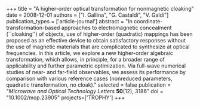 +++
title = "A higher-order optical transformation for nonmagnetic cloaking"
date = 2008-12-01
authors = ["I. Gallina", "G. Castaldi", "V. Galdi"]
publication_types = ['article-journal']
abstract = "In coordinate-transformation-based approaches to electromagnetic concealment (``cloaking'') of objects, use of higher-order (quadratic) mappings has been proposed as an effective device to obtain satisfactory responses without the use of magnetic materials that are complicated to synthesize at optical frequencies. In this article, we explore a new higher-order algebraic transformation, which allows, in principle, for a broader range of applicability and further parametric optimization. Via full-wave numerical studies of near- and far-field observables, we assess its performance by comparison with various reference cases (nonreduced parameters, quadratic transformation, no cloak)."
selected = false
publication = "*Microwave and Optical Technology Letters* **50**(12), 3186"
doi = "10.1002/mop.23905"
projects=['TROPHY']
+++
